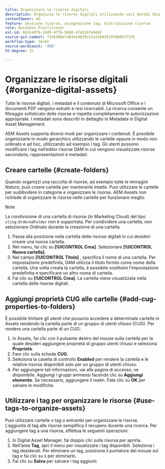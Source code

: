 ```yaml
---
title: Organizzare le risorse digitali
description: Organizza le risorse digitali utilizzando vari metodi disponibili in Risorse Adobe Experience Manager.
contentOwner: AG
feature: Gestione risorse, assegnazione tag, distribuzione risorse
role: Business Practitioner
exl-id: 6b3ce076-2dd9-47f6-9b68-4fa52bfedd42
source-git-commit: 7256300afd83434839c21a32682919f80097f376
workflow-type: tm+mt
source-wordcount: '450'
ht-degree: 1%

---
```


# Organizzare le risorse digitali {#organize-digital-assets}

Tutte le risorse digitali, i metadati e il contenuto di Microsoft Office e i documenti PDF vengono estratti e resi ricercabili. La ricerca consente un filtraggio sofisticato delle risorse e rispetta completamente le autorizzazioni appropriate. I metadati sono descritti in dettaglio in Metadata in Digital Asset Management.

AEM Assets supporta diversi modi per organizzare i contenuti. È possibile organizzarle in modo gerarchico utilizzando le cartelle oppure in modo non ordinato e ad hoc, utilizzando ad esempio i tag. Gli utenti possono modificare i tag nell’editor risorse DAM in cui vengono visualizzate risorse secondarie, rappresentazioni e metadati.

## Creare cartelle {#create-folders}

Quando organizzi una raccolta di risorse, ad esempio tutte le immagini *Natura*, puoi creare cartelle per mantenerle intatte. Puoi utilizzare le cartelle per suddividere in categorie e organizzare le risorse. AEM Assets non richiede di organizzare le risorse nelle cartelle per funzionare meglio.

>[!NOTE]
>
>La condivisione di una cartella di risorse (in Marketing Cloud) del tipo `sling:OrderedFolder` non è supportata. Per condividere una cartella, non selezionare Ordinato durante la creazione di una cartella.

1. Passa alla posizione nella cartella delle risorse digitali in cui desideri creare una nuova cartella.
1. Nel menu, fai clic su **[!UICONTROL Crea]**. Selezionare **[!UICONTROL Nuova cartella]**.
1. Nel campo **[!UICONTROL Titolo]** , specifica il nome di una cartella. Per impostazione predefinita, DAM utilizza il titolo fornito come nome della cartella. Una volta creata la cartella, è possibile sostituire l’impostazione predefinita e specificare un altro nome di cartella.
1. Fai clic su **[!UICONTROL Crea]**. La cartella viene visualizzata nella cartella delle risorse digitali.

## Aggiungi proprietà CUG alle cartelle {#add-cug-properties-to-folders}

È possibile limitare gli utenti che possono accedere a determinate cartelle in Assets rendendo la cartella parte di un gruppo di utenti chiuso (CUG). Per rendere una cartella parte di un CUG:

1. In Assets, fai clic con il pulsante destro del mouse sulla cartella per la quale desideri aggiungere proprietà di gruppo utenti chiuso e seleziona **Proprietà**.
1. Fare clic sulla scheda **CUG**.
1. Seleziona la casella di controllo **Enabled** per rendere la cartella e le relative risorse disponibili solo per un gruppo di utenti chiuso.
1. Per aggiungere tali informazioni, vai alla pagina di accesso, se disponibile. Aggiungi i gruppi ammessi facendo clic su **Aggiungi elemento**. Se necessario, aggiungere il realm. Fate clic su **OK** per salvare le modifiche.

## Utilizzare i tag per organizzare le risorse {#use-tags-to-organize-assets}

Puoi utilizzare cartelle o tag o entrambi per organizzare le risorse. L’aggiunta di tag alle risorse semplifica il recupero durante una ricerca. Per aggiungere tag a una risorsa, effettua le seguenti operazioni:

1. In Digital Asset Manager, fai doppio clic sulla risorsa per aprirla.
1. Nell’area **Tag**, apri il menu per visualizzare i tag disponibili. Seleziona i tag desiderati. Per eliminare un tag, posiziona il puntatore del mouse sul tag e fai clic su `X` per eliminarlo.
1. Fai clic su **Salva** per salvare i tag aggiunti.
